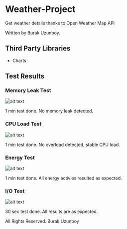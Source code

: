 # Weather-Project
Get weather details thanks to Open Weather Map API

Written by Burak Uzunboy.

## Third Party Libraries
* Charts

## Test Results

### Memory Leak Test
![alt text](https://github.com/buzunboy13/Weather-Project/tree/master/Weather%20Project/img/memory_leak_test.png)

1 min test done. No memory leak detected. 

### CPU Load Test
![alt text](https://github.com/buzunboy13/Weather-Project/tree/master/Weather%20Project/img/cpu_load_test.png)

1 min test done. No overload detected, stable CPU load.

### Energy Test
![alt text](https://github.com/buzunboy13/Weather-Project/tree/master/Weather%20Project/img/energy_test.png)

1 min test done. All energy activies resulted as expected.

### I/O Test
![alt text](https://github.com/buzunboy13/Weather-Project/tree/master/Weather%20Project/img/i/o_test.png)

30 sec test done. All results are as expected.


All Rights Reserved.
Burak Uzunboy


